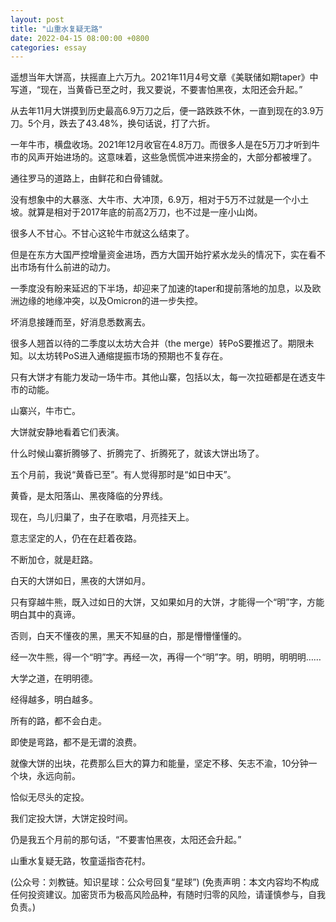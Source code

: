 ```yaml
---
layout: post
title: "山重水复疑无路"
date: 2022-04-15 08:00:00 +0800
categories: essay
---
```


遥想当年大饼高，扶摇直上六万九。2021年11月4号文章《美联储如期taper》中写道，“现在，当黄昏已至之时，我又要说，不要害怕黑夜，太阳还会升起。”

从去年11月大饼摸到历史最高6.9万刀之后，便一路跌跌不休，一直到现在的3.9万刀。5个月，跌去了43.48%，换句话说，打了六折。

一年牛市，横盘收场。2021年12月收官在4.8万刀。而很多人是在5万刀才听到牛市的风声开始进场的。这意味着，这些急慌慌冲进来捞金的，大部分都被埋了。

通往罗马的道路上，由鲜花和白骨铺就。

没有想象中的大暴涨、大牛市、大冲顶，6.9万，相对于5万不过就是一个小土坡。就算是相对于2017年底的前高2万刀，也不过是一座小山岗。

很多人不甘心。不甘心这轮牛市就这么结束了。

但是在东方大国严控增量资金进场，西方大国开始拧紧水龙头的情况下，实在看不出市场有什么前进的动力。

一季度没有盼来延迟的下半场，却迎来了加速的taper和提前落地的加息，以及欧洲边缘的地缘冲突，以及Omicron的进一步失控。

坏消息接踵而至，好消息悉数离去。

很多人翘首以待的二季度以太坊大合并（the merge）转PoS要推迟了。期限未知。以太坊转PoS进入通缩提振市场的预期也不复存在。

只有大饼才有能力发动一场牛市。其他山寨，包括以太，每一次拉砸都是在透支牛市的动能。

山寨兴，牛市亡。

大饼就安静地看着它们表演。

什么时候山寨折腾够了、折腾完了、折腾死了，就该大饼出场了。

五个月前，我说“黄昏已至”。有人觉得那时是“如日中天”。

黄昏，是太阳落山、黑夜降临的分界线。

现在，鸟儿归巢了，虫子在歌唱，月亮挂天上。

意志坚定的人，仍在在赶着夜路。

不断加仓，就是赶路。

白天的大饼如日，黑夜的大饼如月。

只有穿越牛熊，既入过如日的大饼，又如果如月的大饼，才能得一个“明”字，方能明白其中的真谛。

否则，白天不懂夜的黑，黑天不知昼的白，那是懵懵懂懂的。

经一次牛熊，得一个“明”字。再经一次，再得一个“明”字。明，明明，明明明……

大学之道，在明明德。

经得越多，明白越多。

所有的路，都不会白走。

即使是弯路，都不是无谓的浪费。

就像大饼的出块，花费那么巨大的算力和能量，坚定不移、矢志不渝，10分钟一个块，永远向前。

恰似无尽头的定投。

我们定投大饼，大饼定投时间。

仍是我五个月前的那句话，“不要害怕黑夜，太阳还会升起。”

山重水复疑无路，牧童遥指杏花村。

(公众号：刘教链。知识星球：公众号回复“星球”)
(免责声明：本文内容均不构成任何投资建议。加密货币为极高风险品种，有随时归零的风险，请谨慎参与，自我负责。)